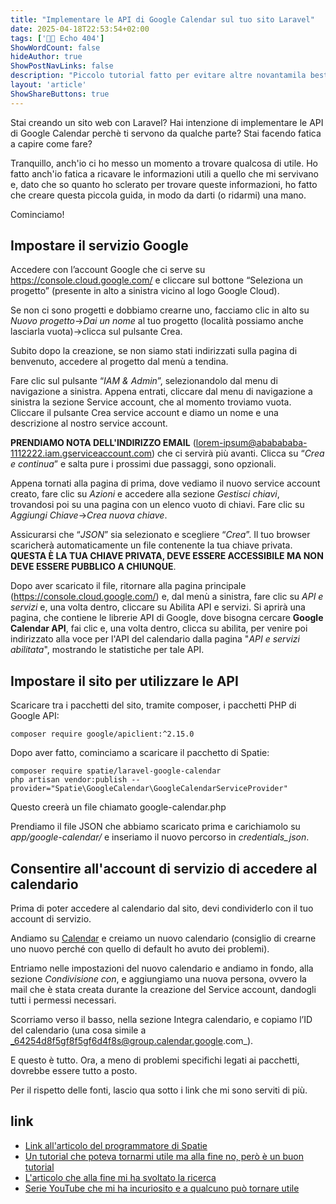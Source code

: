 ```yaml
---
title: "Implementare le API di Google Calendar sul tuo sito Laravel"
date: 2025-04-18T22:53:54+02:00
tags: ['👨‍💻 Echo 404']
ShowWordCount: false
hideAuthor: true
ShowPostNavLinks: false
description: "Piccolo tutorial fatto per evitare altre novantamila bestemmie"
layout: 'article'
ShowShareButtons: true
---
```


Stai creando un sito web con Laravel? Hai intenzione di implementare le API di Google Calendar perchè ti servono da qualche parte? Stai facendo fatica a capire come fare? 

Tranquillo, anch'io ci ho messo un momento a trovare qualcosa di utile. Ho fatto anch'io fatica a ricavare le informazioni utili a quello che mi servivano e, dato che so quanto ho sclerato per trovare queste informazioni, ho fatto che creare questa piccola guida, in modo da darti (o ridarmi) una mano.

Cominciamo!

## Impostare il servizio Google

Accedere con l’account Google che ci serve su https://console.cloud.google.com/ e cliccare sul bottone “Seleziona un progetto” (presente in alto a sinistra vicino al logo Google Cloud).

Se non ci sono progetti e dobbiamo crearne uno, facciamo clic in alto su _Nuovo progetto_->_Dai un nome_ al tuo progetto (località possiamo anche lasciarla vuota)->clicca sul pulsante Crea.

Subito dopo la creazione, se non siamo stati indirizzati sulla pagina di benvenuto, accedere al progetto dal menù a tendina.

Fare clic sul pulsante “_IAM & Admin_”, selezionandolo dal menu di navigazione a sinistra. Appena entrati, cliccare dal menu di navigazione a sinistra la sezione Service account, che al momento troviamo vuota. Cliccare il pulsante Crea service account e diamo un nome e una descrizione al nostro service account. 

**PRENDIAMO NOTA DELL'INDIRIZZO EMAIL** (lorem-ipsum@ababababa-1112222.iam.gserviceaccount.com) che ci servirà più avanti. Clicca su “_Crea e continua_” e salta pure i prossimi due passaggi, sono opzionali.

Appena tornati alla pagina di prima, dove vediamo il nuovo service account creato, fare clic su _Azioni_ e accedere alla sezione _Gestisci chiavi_, trovandosi poi su una pagina con un elenco vuoto di chiavi.  Fare clic su _Aggiungi Chiave_->_Crea nuova chiave_.

Assicurarsi che “_JSON_” sia selezionato e scegliere “_Crea_”. Il tuo browser scaricherà automaticamente un file contenente la tua chiave privata. **QUESTA È LA TUA CHIAVE PRIVATA, DEVE ESSERE ACCESSIBILE MA NON DEVE ESSERE PUBBLICO A CHIUNQUE**.

Dopo aver scaricato il file, ritornare alla pagina principale (https://console.cloud.google.com/) e, dal menù a sinistra, fare clic su _API e servizi_ e, una volta dentro, cliccare su Abilita API e servizi. Si aprirà una pagina, che contiene le librerie API di Google, dove bisogna cercare **Google Calendar API**, fai clic e, una volta dentro, clicca su abilita, per venire poi indirizzato alla voce per l'API del calendario dalla pagina "_API e servizi abilitata_", mostrando le statistiche per tale API.

## Impostare il sito per utilizzare le API

Scaricare tra i pacchetti del sito, tramite composer, i pacchetti PHP di Google API:

```
composer require google/apiclient:^2.15.0
```

Dopo aver fatto, cominciamo a scaricare il pacchetto di Spatie:

```
composer require spatie/laravel-google-calendar
php artisan vendor:publish --provider="Spatie\GoogleCalendar\GoogleCalendarServiceProvider"
```

Questo creerà  un file chiamato google-calendar.php

Prendiamo il file JSON che abbiamo scaricato prima e carichiamolo su _app/google-calendar/_ e inseriamo il nuovo percorso in _credentials_json_.

## Consentire all'account di servizio di accedere al calendario

Prima di poter accedere al calendario dal sito, devi condividerlo con il tuo account di servizio.

Andiamo su [Calendar](https://calendar.google.com/) e creiamo un nuovo calendario (consiglio di crearne uno nuovo perché con quello di default ho avuto dei problemi).

Entriamo nelle impostazioni del nuovo calendario e andiamo in fondo, alla sezione _Condivisione con_, e aggiungiamo una nuova persona, ovvero la mail che è stata creata durante la creazione del Service account, dandogli tutti i permessi necessari.

Scorriamo verso il basso, nella sezione Integra calendario, e copiamo l’ID del calendario (una cosa simile a _64254d8f5gf8f5gf6d4f8s@group.calendar.google.com_).

E questo è tutto. Ora, a meno di problemi specifichi legati ai pacchetti, dovrebbe essere tutto a posto.

Per il rispetto delle fonti, lascio qua sotto i link che mi sono serviti di più.

## link

- [Link all'articolo del programmatore di Spatie](https://dev.to/dnsinyukov/how-to-integrate-google-calendar-api-and-friendship-with-laravel-4cok)
- [Un tutorial che poteva tornarmi utile ma alla fine no, però è un buon tutorial](https://learninglaravel.net/learn-how-to-integrate-google-calendar-with-laravel)
- [L'articolo che alla fine mi ha svoltato la ricerca](https://naich.net/wordpress/index.php/using-the-google-calendar-api-from-your-web-site-with-php/)
- [Serie YouTube che mi ha incuriosito e a qualcuno può tornare utile](https://www.youtube.com/watch?v=uLzU47bEa2U&list=PLdA9EoV1lTrKD7515tYSOxZPV9FiBBxW_&index=5)

